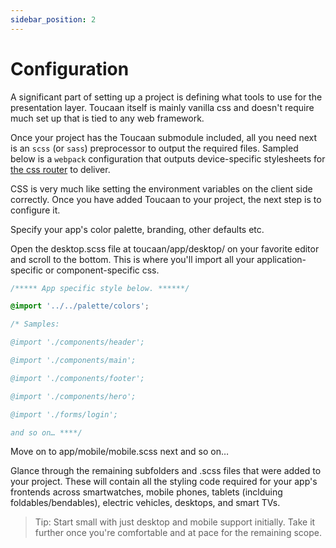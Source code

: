 ```yaml
---
sidebar_position: 2
---
```


# Configuration

A significant part of setting up a project is defining what tools to use for the presentation layer. Toucaan itself is mainly vanilla css and doesn't require much set up that is tied to any web framework. 

Once your project has the Toucaan submodule included, all you need next is an `scss` (or `sass`) preprocessor to output the required files. Sampled below is a `webpack` configuration that outputs device-specific stylesheets for [the css router](router.md) to deliver.  


CSS is very much like setting the environment variables on the client side correctly. Once you have added Toucaan to your project, the next step is to configure it. 




Specify your app's color palette, branding, other defaults etc.


Open the desktop.scss file at toucaan/app/desktop/ on your favorite editor and scroll to the bottom. This is where you'll import all your application-specific or component-specific css.



```css
/***** App specific style below. ******/

@import '../../palette/colors';

/* Samples:

@import './components/header';

@import './components/main';

@import './components/footer';

@import './components/hero';

@import './forms/login';

and so on… ****/
```

Move on to app/mobile/mobile.scss next and so on…

Glance through the remaining subfolders and .scss files that were added to your project. These will contain all the styling code required for your app's frontends across smartwatches, mobile phones, tablets (inclduing foldables/bendables), electric vehicles, desktops, and smart TVs.

> Tip: Start small with just desktop and mobile support initially. Take it further once you're comfortable and at pace for the remaining scope.